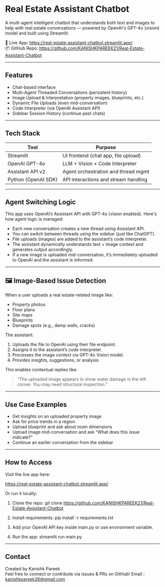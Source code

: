 # Real Estate Assistant Chatbot

A multi-agent intelligent chatbot that understands both text and images to help with real estate conversations — powered by OpenAI's GPT-4o (vision) model and built using Streamlit.

🔗 Live App: https://real-estate-assistant-chatbot.streamlit.app/  
📦 GitHub Repo: https://github.com/KANISHKPAREEK21/Real-Estate-Assistant-Chatbot

---

##  Features

-  Chat-based interface
-  Multi-Agent Threaded Conversations (persistent history)
-  Image Upload & Interpretation (property images, blueprints, etc.)
-  Dynamic File Uploads (even mid-conversation)
-  Code Interpreter (via OpenAI Assistant API)
-  Sidebar Session History (continue past chats)

---

## Tech Stack

| Tool               | Purpose                               |
|--------------------|----------------------------------------|
| Streamlit          | UI frontend (chat app, file upload)    |
| OpenAI GPT-4o      | LLM + Vision + Code Interpreter        |
| Assistant API v2   | Agent orchestration and thread mgmt    |
| Python (OpenAI SDK)| API interactions and stream handling   |

---

## Agent Switching Logic

This app uses OpenAI’s Assistant API with GPT-4o (vision enabled). Here's how agent logic is managed:

- Each new conversation creates a new thread using Assistant API.
- You can switch between threads using the sidebar (just like ChatGPT).
- File uploads (images) are added to the assistant’s code interpreter.
- The assistant dynamically understands text + image context and generates output accordingly.
- If a new image is uploaded mid-conversation, it’s immediately uploaded to OpenAI and the assistant is informed.

---

## 🖼️ Image-Based Issue Detection

When a user uploads a real estate-related image like:

- Property photos
- Floor plans
- Site maps
- Blueprints
- Damage spots (e.g., damp walls, cracks)

The assistant:

1. Uploads the file to OpenAI using their file endpoint.
2. Assigns it to the assistant’s code interpreter.
3. Processes the image context via GPT-4o Vision model.
4. Provides insights, suggestions, or analysis.

This enables contextual replies like:

> “The uploaded image appears to show water damage in the left corner. You may need structural inspection.”

---

## Use Case Examples

- Get insights on an uploaded property image
- Ask for price trends in a region
- Upload blueprint and ask about room dimensions
- Upload image mid-conversation and ask “What does this issue indicate?”
- Continue an earlier conversation from the sidebar

---

## How to Access

Visit the live app here:

https://real-estate-assistant-chatbot.streamlit.app/

Or run it locally:

1. Clone the repo:
   git clone https://github.com/KANISHKPAREEK21/Real-Estate-Assistant-Chatbot

2. Install requirements:
   pip install -r requirements.txt

3. Add your OpenAI API key inside main.py or use environment variable.

4. Run the app:
   streamlit run main.py

---

## Contact

Created by Kanishk Pareek  
Feel free to connect or contribute via issues & PRs on GitHub!
Email : kanishkpareek26@gmail.com